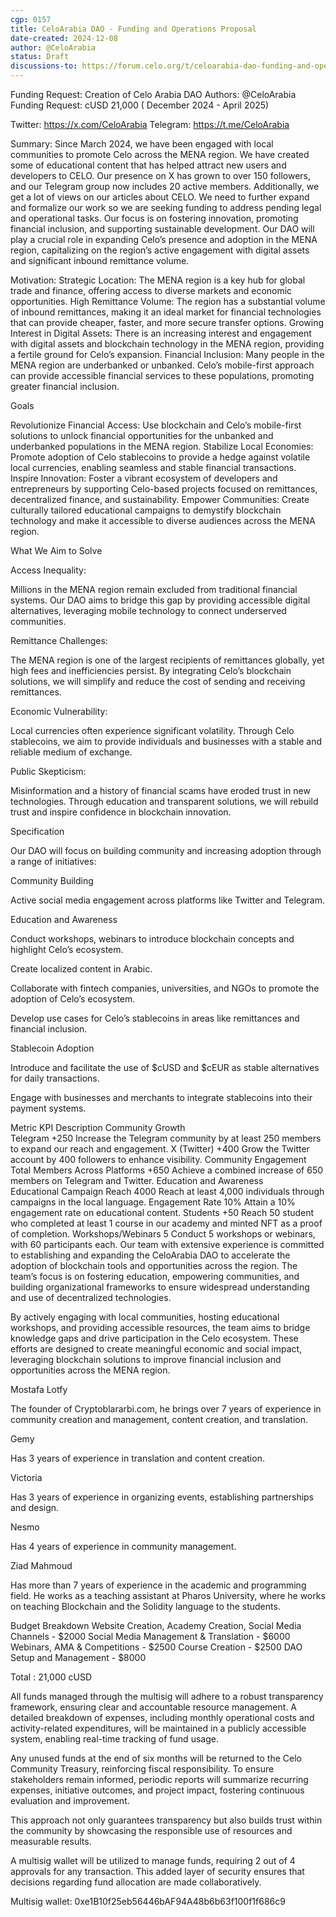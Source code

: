 ```yaml
---
cgp: 0157
title: CeloArabia DAO - Funding and Operations Proposal
date-created: 2024-12-08
author: @CeloArabia
status: Draft
discussions-to: https://forum.celo.org/t/celoarabia-dao-funding-and-operations-proposal/9520
---
```

Funding Request: Creation of Celo Arabia DAO
Authors: @CeloArabia
Funding Request: cUSD 21,000 ( December 2024 - April 2025)

Twitter: https://x.com/CeloArabia
Telegram: https://t.me/CeloArabia

Summary: Since March 2024, we have been engaged with local communities to promote Celo across the MENA region. We have created some of educational content that has helped attract new users and developers to CELO. Our presence on X has grown to over 150 followers, and our Telegram group now includes 20 active members. Additionally, we get a lot of views on our articles about CELO.
We need to further expand and formalize our work so we are seeking funding to address pending legal and operational tasks. Our focus is on fostering innovation, promoting financial inclusion, and supporting sustainable development.
Our DAO will play a crucial role in expanding Celo’s presence and adoption in the MENA region, capitalizing on the region’s active engagement with digital assets and significant inbound remittance volume.

Motivation:
Strategic Location: The MENA region is a key hub for global trade and finance, offering access to diverse markets and economic opportunities.
High Remittance Volume: The region has a substantial volume of inbound remittances, making it an ideal market for financial technologies that can provide cheaper, faster, and more secure transfer options.
Growing Interest in Digital Assets: There is an increasing interest and engagement with digital assets and blockchain technology in the MENA region, providing a fertile ground for Celo’s expansion.
Financial Inclusion: Many people in the MENA region are underbanked or unbanked. Celo’s mobile-first approach can provide accessible financial services to these populations, promoting greater financial inclusion.

Goals

Revolutionize Financial Access: Use blockchain and Celo’s mobile-first solutions to unlock financial opportunities for the unbanked and underbanked populations in the MENA region.
Stabilize Local Economies: Promote adoption of Celo stablecoins to provide a hedge against volatile local currencies, enabling seamless and stable financial transactions.
Inspire Innovation: Foster a vibrant ecosystem of developers and entrepreneurs by supporting Celo-based projects focused on remittances, decentralized finance, and sustainability.
Empower Communities: Create culturally tailored educational campaigns to demystify blockchain technology and make it accessible to diverse audiences across the MENA region.

What We Aim to Solve

Access Inequality:

Millions in the MENA region remain excluded from traditional financial systems. Our DAO aims to bridge this gap by providing accessible digital alternatives, leveraging mobile technology to connect underserved communities.

Remittance Challenges:

The MENA region is one of the largest recipients of remittances globally, yet high fees and inefficiencies persist. By integrating Celo’s blockchain solutions, we will simplify and reduce the cost of sending and receiving remittances.

Economic Vulnerability:

Local currencies often experience significant volatility. Through Celo stablecoins, we aim to provide individuals and businesses with a stable and reliable medium of exchange.

Public Skepticism:

Misinformation and a history of financial scams have eroded trust in new technologies. Through education and transparent solutions, we will rebuild trust and inspire confidence in blockchain innovation.

Specification

Our DAO will focus on building community and increasing adoption through a range of initiatives:

Community Building

Active social media engagement across platforms like Twitter and Telegram.

Education and Awareness

Conduct workshops, webinars to introduce blockchain concepts and highlight Celo’s ecosystem.

Create localized content in Arabic.

Collaborate with fintech companies, universities, and NGOs to promote the adoption of Celo’s ecosystem.

Develop use cases for Celo’s stablecoins in areas like remittances and financial inclusion.

Stablecoin Adoption

Introduce and facilitate the use of $cUSD and $cEUR as stable alternatives for daily transactions.

Engage with businesses and merchants to integrate stablecoins into their payment systems.

Metric	KPI	Description
Community Growth		
Telegram	+250	Increase the Telegram community by at least 250 members to expand our reach and engagement.
X (Twitter)	+400	Grow the Twitter account by 400 followers to enhance visibility.
Community Engagement		
Total Members Across Platforms	+650	Achieve a combined increase of 650 members on Telegram and Twitter.
Education and Awareness		
Educational Campaign Reach	4000	Reach at least 4,000 individuals through campaigns in the local language.
Engagement Rate	10%	Attain a 10% engagement rate on educational content.
Students	+50	Reach 50 student who completed at least 1 course in our academy and minted NFT as a proof of completion.
Workshops/Webinars	5	Conduct 5 workshops or webinars, with 60 participants each.
Our team with extensive experience is committed to establishing and expanding the CeloArabia DAO to accelerate the adoption of blockchain tools and opportunities across the region. The team’s focus is on fostering education, empowering communities, and building organizational frameworks to ensure widespread understanding and use of decentralized technologies.

By actively engaging with local communities, hosting educational workshops, and providing accessible resources, the team aims to bridge knowledge gaps and drive participation in the Celo ecosystem. These efforts are designed to create meaningful economic and social impact, leveraging blockchain solutions to improve financial inclusion and opportunities across the MENA region.

Mostafa Lotfy

The founder of Cryptoblararbi.com, he brings over 7 years of experience in community creation and management, content creation, and translation.

Gemy

Has 3 years of experience in translation and content creation.

Victoria

Has 3 years of experience in organizing events, establishing partnerships and design.

Nesmo

Has 4 years of experience in community management.

Ziad Mahmoud

Has more than 7 years of experience in the academic and programming field. He works as a teaching assistant at Pharos University, where he works on teaching Blockchain and the Solidity language to the students.

Budget Breakdown
Website Creation, Academy Creation, Social Media Channels - $2000
Social Media Management & Translation - $6000
Webinars, AMA & Competitions - $2500
Course Creation - $2500
DAO Setup and Management - $8000

Total : 21,000 cUSD

All funds managed through the multisig will adhere to a robust transparency framework, ensuring clear and accountable resource management. A detailed breakdown of expenses, including monthly operational costs and activity-related expenditures, will be maintained in a publicly accessible system, enabling real-time tracking of fund usage.

Any unused funds at the end of six months will be returned to the Celo Community Treasury, reinforcing fiscal responsibility. To ensure stakeholders remain informed, periodic reports will summarize recurring expenses, initiative outcomes, and project impact, fostering continuous evaluation and improvement.

This approach not only guarantees transparency but also builds trust within the community by showcasing the responsible use of resources and measurable results.

A multisig wallet will be utilized to manage funds, requiring 2 out of 4 approvals for any transaction. This added layer of security ensures that decisions regarding fund allocation are made collaboratively.

Multisig wallet: 0xe1B10f25eb56446bAF94A48b6b63f100f1f686c9
